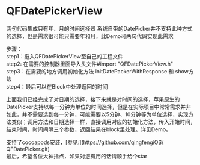 # QFDatePickerView
两句代码集成只有年、月的时间选择器 系统自带的DatePicker并不支持此种方式的选择，但是需求很可能只需要年和月，此Demo可两句代码实现此需求

步骤：   
step1：拖入QFDatePickerView至自己的工程文件   
step2: 在需要的控制器里面导入头文件#import "QFDatePickerView.h"   
step3：在需要的地方调用初始化方法 initDatePackerWithResponse 和 show方法   
step4：最后可以在Block中处理返回的时间

上面我们已经完成了对日期的选择，接下来就是对时间的选择，苹果原生的DatePicker支持以每一分钟为单位的时间选择，但是在实际项目中常常需求并非如此，并不需要选到每一分钟，可能需要以5分钟、10分钟等为单位选择，实现方法类似；调用方法和日期选择一样，直接调用对应的初始化方法，传入开始时间，结束时间，时间间隔三个参数，返回结果在block里处理。详见Demo。

支持了cocoapods安装，[参见:](https://github.com/qingfengiOS/  
QFDatePicker.git)   
最后，希望各位大神指点，如果对您有用的话请顺手给个star
